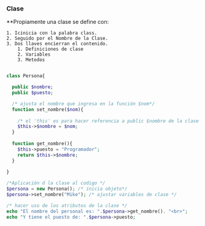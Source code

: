 ### Clase 


**Propiamente una clase se define con:

	1. Icinicia con la palabra class.
	2. Seguido por el Nombre de la Clase.
	3. Dos llaves encierran el contenido.
		1. Definiciones de clase
		2. Variables
		3. Metodos
```php

class Persona{

  public $nombre;
  public $puesto;

  /* ajusta el nombre que ingresa en la función $nom*/
  function set_nombre($nom){
    
    /* el 'this' es para hacer referencia a public $nombre de la clase */
    $this->$nombre = $nom;
  }
  
  function get_nombre(){
    $this->puesto = "Programador";
    return $this->$nombre;
  }
 
}

/*Aplicación d la clase al codigo */
$persona = new Persona(); /* inicia objeto*/
$persona->set_nombre("Mike"); /* ajustar variables de clase */

/* hacer uso de los atributos de la clase */
echo "El nombre del personal es: ".$persona->get_nombre(). "<br>";
echo "Y tiene el puesto de: ".$persona->puesto;

```
